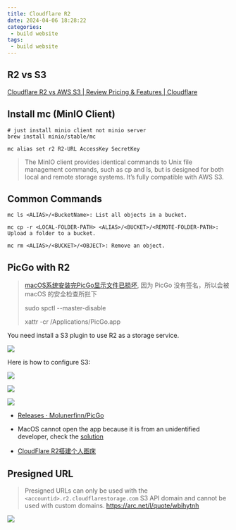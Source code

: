 ```yaml
---
title: Cloudflare R2 
date: 2024-04-06 18:28:22
categories:
 - build website
tags:
 - build website
---
```


## R2 vs S3

[Cloudflare R2 vs AWS S3 | Review Pricing & Features | Cloudflare](https://www.cloudflare.com/en-ca/pg-cloudflare-r2-vs-aws-s3/)

## Install mc (MinIO Client)

```shell
# just install minio client not minio server
brew install minio/stable/mc

mc alias set r2 R2-URL AccessKey SecretKey
```

> The MinIO client provides identical commands to Unix file management commands, such as cp and ls, but is designed for both local and remote storage systems. It’s fully compatible with AWS S3.

## Common Commands

```shell
mc ls <ALIAS>/<BucketName>: List all objects in a bucket.

mc cp -r <LOCAL-FOLDER-PATH> <ALIAS>/<BUCKET>/<REMOTE-FOLDER-PATH>: Upload a folder to a bucket.

mc rm <ALIAS>/<BUCKET>/<OBJECT>: Remove an object.
```

## PicGo with R2

> [macOS系统安装完PicGo显示文件已损坏](https://github.com/Molunerfinn/PicGo/blob/dev/FAQ.md), 因为 PicGo 没有签名，所以会被 macOS 的安全检查所拦下
>
> sudo spctl --master-disable
>
> xattr -cr /Applications/PicGo.app

You need install a S3 plugin to use R2 as a storage service. 

![](https://pub-2a6758f3b2d64ef5bb71ba1601101d35.r2.dev/blogs/2024/04/e399e522056aea831f766a9c504e8fbc.jpg)

Here is how to configure S3:

![](https://pub-2a6758f3b2d64ef5bb71ba1601101d35.r2.dev/blogs/2024/12/b6faab4bf8f103cff2ed78bc49bdf3af.png)

![](https://pub-2a6758f3b2d64ef5bb71ba1601101d35.r2.dev/blogs/2024/12/c794d2642308eec851e89c93c3ab4af8.png)

![](https://pub-2a6758f3b2d64ef5bb71ba1601101d35.r2.dev/blogs/2024/12/da7ee320e2aa8909611a123a40a32f85.png)

- [Releases · Molunerfinn/PicGo](https://github.com/Molunerfinn/PicGo/releases)

- MacOS cannot open the app because it is from an unidentified developer, check the [solution](https://github.com/Molunerfinn/PicGo/blob/dev/FAQ.md)

- [CloudFlare R2搭建个人图床](https://blog.huacai.one/post/3#%E5%AE%89%E8%A3%85S3%E6%8F%92%E4%BB%B6)

## Presigned URL

> Presigned URLs can only be used with the `<accountid>.r2.cloudflarestorage.com` S3 API domain and cannot be used with custom domains. https://arc.net/l/quote/wbihytnh

![](https://pub-2a6758f3b2d64ef5bb71ba1601101d35.r2.dev/blogs/2024/09/db50e9e969862912f556267f81985439.jpg)

